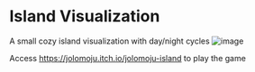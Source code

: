 # Island Visualization
A small cozy island visualization with day/night cycles
![image](https://github.com/JoaoMoraesJr/Island-Visualizer/assets/28049907/95965a4b-dabb-4786-a2cb-ec9fd8516661)

Access https://jolomoju.itch.io/jolomoju-island to play the game

